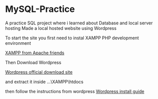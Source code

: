 # MySQL-Practice
A practice SQL project where i learned about Database and local server hosting
Made a local hosted website using Wordpress



To start the site you first need to instal XAMPP PHP development environment

[XAMPP from Apache friends](https://www.apachefriends.org/)

Then Download Wordpress

[Wordpress official download site](https://wordpress.org/download/)

and extract it inside ...\XAMPP\htdocs

then follow the instructions from wordpress [Wordpress install guide](https://wordpress.org/support/article/how-to-install-wordpress/)
